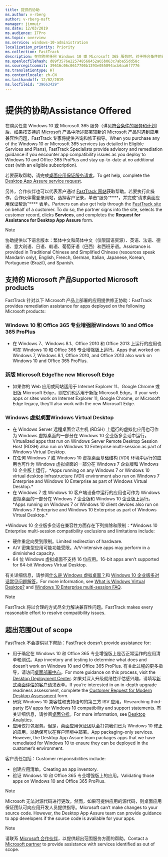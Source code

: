 ```yaml
---
title: 提供的协助
ms.author: v-rberg
author: v-rberg-msft
manager: jimmuir
ms.date: 12/03/2019
ms.audience: ITPro
ms.topic: overview
ms.service: windows-10-administration
localization_priority: Priority
ms.collection: FastTrack
description: 在你购买任何 Windows 10 或 Microsoft 365 服务时，对于符合条件的订阅，FastTrack 专家将免费提供咨询和修正指南来支持客户部署到 Windows 10 和 Office 365 专业增强版并保持最新状态。
ms.openlocfilehash: d89f3576e225748568452a65b063c7aba55dd58c
ms.sourcegitcommit: 39616c06c0617700b1393e055894acb6aa6f7776
ms.translationtype: HT
ms.contentlocale: zh-CN
ms.lasthandoff: 12/02/2019
ms.locfileid: "39663429"
---
```

# <a name="assistance-offered"></a><span data-ttu-id="d055c-103">提供的协助</span><span class="sxs-lookup"><span data-stu-id="d055c-103">Assistance Offered</span></span>  

<span data-ttu-id="d055c-104">在购买任意 Windows 10 或 Microsoft 365 服务（详见[符合条件的服务和计划](M365-eligible-services-and-plans.md)）后，如果按[支持的 Microsoft 产品](#supported-microsoft-products)中所述部署较新的 Microsoft 产品时遇到应用兼容性问题，FastTrack 专家将提供咨询和修正指导。</span><span class="sxs-lookup"><span data-stu-id="d055c-104">When you purchase any of the Windows 10 or Microsoft 365 services (as detailed in Eligible Services and Plans), FastTrack Specialists provide advisory and remediation guidance if you encounter app compatibility issues as you deploy to Windows 10 and Office 365 ProPlus and stay up-to-date at no additional cost (with an eligible subscription).</span></span>

<span data-ttu-id="d055c-105">若要获取帮助，请完成[桌面应用保证服务请求](https://go.microsoft.com/fwlink/?linkid=2022721)。</span><span class="sxs-lookup"><span data-stu-id="d055c-105">To get help, complete the [Desktop App Assure service request](https://go.microsoft.com/fwlink/?linkid=2022721).</span></span>

<span data-ttu-id="d055c-p101">另外，合作伙伴也可以代表客户通过 [FastTrack 网站](https://go.microsoft.com/fwlink/?linkid=780698)获取帮助。若要执行此操作，合作伙伴需登录网站，选择客户记录，单击“服务”\*\*\*\*，并完成“请求桌面应用保证帮助”\*\*\*\* 表单。</span><span class="sxs-lookup"><span data-stu-id="d055c-p101">Partners can also get help through the [FastTrack site](https://go.microsoft.com/fwlink/?linkid=780698) on behalf of a customer. To do so, the partner signs into the site, selects the customer record, clicks **Services**, and completes the **Request for Assistance for Desktop App Assure** form.</span></span>

> [!NOTE]
> <span data-ttu-id="d055c-108">协助提供以下语言版本：繁体中文和简体中文（仅限国语资源）、英语、法语、德语、意大利语、日语、韩语、葡萄牙语（巴西）和西班牙语。</span><span class="sxs-lookup"><span data-stu-id="d055c-108">Assistance is provided in Traditional Chinese and Simplified Chinese (resources speak Mandarin only), English, French, German, Italian, Japanese, Korean, Portuguese (Brazil), and Spanish.</span></span> 

## <a name="supported-microsoft-products"></a><span data-ttu-id="d055c-109">支持的 Microsoft 产品</span><span class="sxs-lookup"><span data-stu-id="d055c-109">Supported Microsoft products</span></span>

<span data-ttu-id="d055c-110">FastTrack 针对以下 Microsoft 产品上部署的应用提供修正协助：</span><span class="sxs-lookup"><span data-stu-id="d055c-110">FastTrack provides remediation assistance for apps deployed on the following Microsoft products:</span></span>

### <a name="windows-10-and-office-365-proplus"></a><span data-ttu-id="d055c-111">Windows 10 和 Office 365 专业增强版</span><span class="sxs-lookup"><span data-stu-id="d055c-111">Windows 10 and Office 365 ProPlus</span></span>

- <span data-ttu-id="d055c-112">在 Windows 7、Windows 8.1、Office 2010 和 Office 2013 上运行的应用也可在 Windows 10 和 Office 365 专业增强版上运行。</span><span class="sxs-lookup"><span data-stu-id="d055c-112">Apps that worked on Windows 7, Windows 8.1, Office 2010, and Office 2013 also work on Windows 10 and Office 365 ProPlus.</span></span>

### <a name="the-new-microsoft-edge"></a><span data-ttu-id="d055c-113">新版 Microsoft Edge</span><span class="sxs-lookup"><span data-stu-id="d055c-113">The new Microsoft Edge</span></span>

- <span data-ttu-id="d055c-114">如果你的 Web 应用或网站适用于 Internet Explorer 11、Google Chrome 或旧版 Microsoft Edge，则它们也适用于新版 Microsoft Edge。</span><span class="sxs-lookup"><span data-stu-id="d055c-114">If your web apps or sites work on Internet Explorer 11, Google Chrome, or Microsoft Edge legacy, they’ll also work with the new Microsoft Edge.</span></span>

### <a name="windows-virtual-desktop"></a><span data-ttu-id="d055c-115">Windows 虚拟桌面</span><span class="sxs-lookup"><span data-stu-id="d055c-115">Windows Virtual Desktop</span></span>

- <span data-ttu-id="d055c-116">在 Windows Server 远程桌面会话主机 (RDSH) 上运行的虚拟化应用也可作为 Windows 虚拟桌面的一部分在 Windows 10 企业版多会话中运行。</span><span class="sxs-lookup"><span data-stu-id="d055c-116">Virtualized apps that run on Windows Server Remote Desktop Session Host (RDSH) also run on Windows 10 Enterprise multi-session as part of Windows Virtual Desktop.</span></span>
- <span data-ttu-id="d055c-117">在任何 Windows 7 或 Windows 10 虚拟桌面基础结构 (VDI) 环境中运行的应用也可作为 Windows 虚拟桌面的一部分在 Windows 7 企业版和 Windows 10 企业版上运行。\*</span><span class="sxs-lookup"><span data-stu-id="d055c-117">Apps running on any Windows 7 or Windows 10 virtual desktop infrastructure (VDI) environment also run on Windows 7 Enterprise and Windows 10 Enterprise as part of Windows Virtual Desktop.\*</span></span>
- <span data-ttu-id="d055c-118">在 Windows 7 或 Windows 10 客户端设备中运行的应用也可作为 Windows 虚拟桌面的一部分在 Windows 7 企业版和 Windows 10 企业版上运行。\*</span><span class="sxs-lookup"><span data-stu-id="d055c-118">Apps running on Windows 7 or Windows 10 client devices also run on Windows 7 Enterprise and Windows 10 Enterprise as part of Windows Virtual Desktop.\*</span></span>

<span data-ttu-id="d055c-119">\*Windows 10 企业版多会话在兼容性方面存在下列排除和限制：</span><span class="sxs-lookup"><span data-stu-id="d055c-119">\*Windows 10 Enterprise multi-session compatibility exclusions and limitations include:</span></span>
- <span data-ttu-id="d055c-120">硬件重定向受到限制。</span><span class="sxs-lookup"><span data-stu-id="d055c-120">Limited redirection of hardware.</span></span>
- <span data-ttu-id="d055c-121">A/V 密集型应用可能功能受限。</span><span class="sxs-lookup"><span data-stu-id="d055c-121">A/V-intensive apps may perform in a diminished capacity.</span></span>
- <span data-ttu-id="d055c-122">64 位 Windows 虚拟桌面不支持 16 位应用。</span><span class="sxs-lookup"><span data-stu-id="d055c-122">16-bit apps aren’t supported for 64-bit Windows Virtual Desktop.</span></span>

<span data-ttu-id="d055c-123">有关详细信息，请参阅[什么是 Windows 虚拟桌面？](https://docs.microsoft.com/azure/virtual-desktop/overview)和 [Windows 10 企业版多对话常见问题解答](https://docs.microsoft.com/azure/virtual-desktop/windows-10-multisession-faq)。</span><span class="sxs-lookup"><span data-stu-id="d055c-123">For more information, see [What is Windows Virtual Desktop?](https://docs.microsoft.com/azure/virtual-desktop/overview) and [Windows 10 Enterprise multi-session FAQ](https://docs.microsoft.com/azure/virtual-desktop/windows-10-multisession-faq).</span></span>

> [!NOTE]
> <span data-ttu-id="d055c-124">FastTrack 将以合理的方式尽全力解决兼容性问题。</span><span class="sxs-lookup"><span data-stu-id="d055c-124">FastTrack makes every reasonable effort to resolve compatibility issues.</span></span> 

## <a name="out-of-scope"></a><span data-ttu-id="d055c-125">超出范围</span><span class="sxs-lookup"><span data-stu-id="d055c-125">Out of scope</span></span>

<span data-ttu-id="d055c-126">FastTrack 不会提供以下帮助：</span><span class="sxs-lookup"><span data-stu-id="d055c-126">FastTrack doesn’t provide assistance for:</span></span>
- <span data-ttu-id="d055c-127">用于确定在 Windows 10 和 Office 365 专业增强版上是否正常运作的应用清单和测试。</span><span class="sxs-lookup"><span data-stu-id="d055c-127">App inventory and testing to determine what does and doesn’t work on Windows 10 and Office 365 ProPlus.</span></span> <span data-ttu-id="d055c-128">有关此过程的更多指导，请访问[桌面部署中心](https://go.microsoft.com/fwlink/?linkid=2080140)。</span><span class="sxs-lookup"><span data-stu-id="d055c-128">For more guidance on this process, visit the [Desktop Deployment Center](https://go.microsoft.com/fwlink/?linkid=2080140).</span></span> <span data-ttu-id="d055c-129">如果对深入升级就绪性评估感兴趣，请填写[新式桌面评估的客户请求](https://go.microsoft.com/fwlink/?linkid=2053818)表单。</span><span class="sxs-lookup"><span data-stu-id="d055c-129">If you’re interested in an in-depth upgrade readiness assessment, complete the [Customer Request for Modern Desktop Assessment](https://go.microsoft.com/fwlink/?linkid=2053818) form.</span></span>
- <span data-ttu-id="d055c-130">研究 Windows 10 兼容性和支持语句的第三方 ISV 应用。</span><span class="sxs-lookup"><span data-stu-id="d055c-130">Researching third-party ISV apps for Windows 10 compatibility and support statements.</span></span> <span data-ttu-id="d055c-131">有关详细信息，请参阅[桌面分析](https://docs.microsoft.com/sccm/desktop-analytics/overview)。</span><span class="sxs-lookup"><span data-stu-id="d055c-131">For more information, see [Desktop Analytics](https://docs.microsoft.com/sccm/desktop-analytics/overview).</span></span>
- <span data-ttu-id="d055c-p104">应用仅打包服务。但是，桌面应用保证团队会打包我们已为 Windows 10 修正的应用，以确保可以在客户环境中部署。</span><span class="sxs-lookup"><span data-stu-id="d055c-p104">App packaging-only services. However, the Desktop App Assure team packages apps that we have remediated for Windows 10 to ensure they can be deployed in the customer’s environment.</span></span>

<span data-ttu-id="d055c-134">客户责任包括：</span><span class="sxs-lookup"><span data-stu-id="d055c-134">Customer responsibilities include:</span></span>
- <span data-ttu-id="d055c-135">创建应用清单。</span><span class="sxs-lookup"><span data-stu-id="d055c-135">Creating an app inventory.</span></span>
- <span data-ttu-id="d055c-136">验证 Windows 10 和 Office 365 专业增强版上的应用。</span><span class="sxs-lookup"><span data-stu-id="d055c-136">Validating those apps on Windows 10 and Office 365 ProPlus.</span></span>

> [!NOTE]
> <span data-ttu-id="d055c-p105">Microsoft 无法对源代码进行更改。然而，如果可提供应用的源代码，则桌面应用保证团队可向应用开发人员提供指导。</span><span class="sxs-lookup"><span data-stu-id="d055c-p105">Microsoft can’t make changes to your source code. However, the Desktop App Assure team can provide guidance to app developers if the source code is available for your apps.</span></span>

> [!NOTE]
> <span data-ttu-id="d055c-139">请联系 [Microsoft 合作伙伴](https://go.microsoft.com/fwlink/?linkid=2080150)，以提供超出范围服务方面的帮助。</span><span class="sxs-lookup"><span data-stu-id="d055c-139">Contact a [Microsoft partner](https://go.microsoft.com/fwlink/?linkid=2080150) to provide assistance with services identified as out of scope.</span></span>
